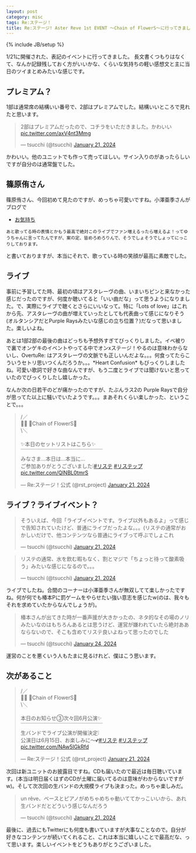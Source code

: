 ```yaml
---
layout: post
category: misc
tags: Re:ステージ！
title: Re:ステージ! Aster Reve 1st EVENT ～Chain of FlowerS～に行ってきました
---
```

{% include JB/setup %}

1/21に開催された、表記のイベントに行ってきました。
長文書くつもりはなくて、なんか記録残しておく方がいいかな、くらいな気持ちの軽い感想文と主に当日のツイまとめみたいな感じです。


## プレミアム？

1部は通常席の結構いい番号で、2部はプレミアムでした。結構いいところで見れたと思います。

<blockquote class="twitter-tweet"><p lang="ja" dir="ltr">2部はプレミアムだったので、コチラをいただきました。かわいい <a href="https://t.co/axV4nt3Mmg">pic.twitter.com/axV4nt3Mmg</a></p>&mdash; tsucchi (@tsucchi) <a href="https://twitter.com/tsucchi/status/1749069811043480049?ref_src=twsrc%5Etfw">January 21, 2024</a></blockquote> <script async src="https://platform.twitter.com/widgets.js" charset="utf-8"></script>

かわいい。他のユニットでも作って売ってほしい。サイン入りのがあったらしいですが自分のは通常盤でした。

## 篠原侑さん

篠原侑さん、今回初めて見たのですが、めっちゃ可愛いですね。小澤亜季さんがブログで

- [お気持ち](https://ameblo.jp/ari-step/entry-12837645029.html)

```
あと歌ってる時の表情とかもう最高で絶対このライブでファン増えるったら増えるよ！ってゆうちゃんに言ってたんですが、案の定、皆めろめろりんで、そうでしょそうでしょってにっこりしております。
```

と書いておりますが、本当にそれで、歌っている時の笑顔が最高に素敵でした。

## ライブ

事前に予習してた時、最初の頃はアスタレーヴの曲、いまいちピンと来なかった感じだったのですが、何度か聴いてると「いい曲だな」って思うようになりました。で、実際にライブで聴くとさらにいいなって。特に「Lots of love」はこれから先、アスタレーヴの曲が増えていったとしても代表曲って感じになりそう(オルタンシアだとPurple Raysみたいな感じの立ち位置？)だなって思いました。楽しいよね。

あとは1部2部の最後の曲はどっちも予想外すぎてびっくりしました。イベ被りで裏でオンゲキのイベントやってる中でオンxステージ！やるのは意味わからないし、OvertuRe: はアスタレーヴの文脈でも正しいんだよな。。。何食ってたらこういうセトリ思いつくんだろうか。。。\*Heart Confusion* もびっくりしましたね。可愛い歌詞で好きな曲なんですが、もう二度とライブでは聞けないと思っていたのでびっくりしたし嬉しかった。

なんか次の日若干のどが痛かったのですが、たぶんラス2の Purple Raysで自分が思ってた以上に騒いでいたようです。。。まあそれくらい楽しかった、ということで。。。

<blockquote class="twitter-tweet"><p lang="ja" dir="ltr">/／<br>👺📢 💜Chain of FlowerS🩷<br>\＼<br><br>✨本日のセットリストはこちら✨<br>￣￣￣￣￣￣￣￣￣￣￣￣￣￣￣￣<br>みなさま…本日は…本当に…<br>ご参加ありがとうございました❕<a href="https://twitter.com/hashtag/%E3%83%AA%E3%82%B9%E3%83%86?src=hash&amp;ref_src=twsrc%5Etfw">#リステ</a> <a href="https://twitter.com/hashtag/%E3%83%AA%E3%82%B9%E3%83%86%E3%83%83%E3%83%97?src=hash&amp;ref_src=twsrc%5Etfw">#リステップ</a> <a href="https://t.co/QlNBL0tmrS">pic.twitter.com/QlNBL0tmrS</a></p>&mdash; Re:ステージ！公式 (@rst_project) <a href="https://twitter.com/rst_project/status/1749034645159833814?ref_src=twsrc%5Etfw">January 21, 2024</a></blockquote> <script async src="https://platform.twitter.com/widgets.js" charset="utf-8"></script>

## ライブ？ライブイベント？

<blockquote class="twitter-tweet"><p lang="ja" dir="ltr">そういえば、今回「ライブイベントです。ライブ以外もあるよ」って感じで告知されていたけど、普通にライブだったよな。。。(リステの通常がおかしいだけで、他コンテンツなら普通にライブって呼ぶでしょこれ</p>&mdash; tsucchi (@tsucchi) <a href="https://twitter.com/tsucchi/status/1749051614147874850?ref_src=twsrc%5Etfw">January 21, 2024</a></blockquote> <script async src="https://platform.twitter.com/widgets.js" charset="utf-8"></script>

<blockquote class="twitter-tweet" data-conversation="none"><p lang="ja" dir="ltr">リステの通常、水を飲む暇もなく、割とマジで「ちょっと待って酸素吸う」みたいな感じになるので。。。</p>&mdash; tsucchi (@tsucchi) <a href="https://twitter.com/tsucchi/status/1749052354278903886?ref_src=twsrc%5Etfw">January 21, 2024</a></blockquote> <script async src="https://platform.twitter.com/widgets.js" charset="utf-8"></script>

ライブでしたね。合間のコーナーは小澤亜季さんが無双してて楽しかったですね。何が何でも椿本Pに罰ゲームをやらせたい強い意志を感じたw(のは、我々もそれを求めていたからなんでしょうが)。

<blockquote class="twitter-tweet"><p lang="ja" dir="ltr">椿本さんが出てきた時が一番声援が大きかったの、ネタ的なその場のノリみたいなのはもちろんあるとは思うけど、運営が嫌われていたら絶対ああならないので、そこも含めてリステ良いよねって思ったのでした</p>&mdash; tsucchi (@tsucchi) <a href="https://twitter.com/tsucchi/status/1749957513708274131?ref_src=twsrc%5Etfw">January 24, 2024</a></blockquote> <script async src="https://platform.twitter.com/widgets.js" charset="utf-8"></script>

運営のことを悪くいう人もたまに見るけれど、僕はこう思います。

## 次があること

<blockquote class="twitter-tweet"><p lang="ja" dir="ltr">/／<br>👺📢 💜Chain of FlowerS🩷<br>\＼<br><br>本日のお知らせ③次々回6月公演✨<br>￣￣￣￣￣￣￣￣￣￣￣￣￣￣￣￣<br>生バンドでライブ公演が開催決定❕<br>公演日は6月15日、お楽しみに～💕<a href="https://twitter.com/hashtag/%E3%83%AA%E3%82%B9%E3%83%86?src=hash&amp;ref_src=twsrc%5Etfw">#リステ</a> <a href="https://twitter.com/hashtag/%E3%83%AA%E3%82%B9%E3%83%86%E3%83%83%E3%83%97?src=hash&amp;ref_src=twsrc%5Etfw">#リステップ</a> <a href="https://t.co/NAw5IGkRfd">pic.twitter.com/NAw5IGkRfd</a></p>&mdash; Re:ステージ！公式 (@rst_project) <a href="https://twitter.com/rst_project/status/1749033380279394476?ref_src=twsrc%5Etfw">January 21, 2024</a></blockquote> <script async src="https://platform.twitter.com/widgets.js" charset="utf-8"></script>

次回は新ユニットのお披露目ですね。CDも届いたので最近は毎日聴いています。(本当は明日届くはずのCDが土曜に届いてるのは意味がわからないですがw)。そして次次回の生バンドの大規模ライブも決まった。めっちゃ楽しみだ。

<blockquote class="twitter-tweet"><p lang="ja" dir="ltr">un rêve、ベースとピアノがめちゃめちゃ動いててかっこいいから、あれ生バンドだとどういう感じなんだろう</p>&mdash; tsucchi (@tsucchi) <a href="https://twitter.com/tsucchi/status/1749050469203488832?ref_src=twsrc%5Etfw">January 21, 2024</a></blockquote> <script async src="https://platform.twitter.com/widgets.js" charset="utf-8"></script>

最後に、過去にもTwitterにも何度も書いていますが大事なことなので。自分が好きなコンテンツが続いてくれること、これは本当に嬉しいことで最高だな、って思います。楽しいイベントをどうもありがとうございました。
